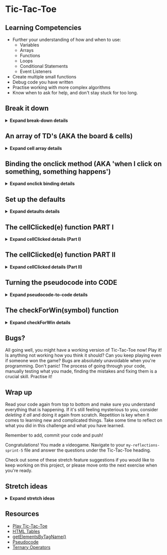 # Tic-Tac-Toe

## Learning Competencies
- Further your understanding of how and when to use:
    - Variables
    - Arrays
    - Functions
    - Loops
    - Conditional Statements
    - Event Listeners
- Create multiple small functions
- Debug code you have written
- Practise working with more complex algorithms
- Know when to ask for help, and don't stay stuck for too long.

## Break it down

<details>
<summary><b>Expand break-down details</b></summary>
Open the `index.html` in your browser to see the user interface. Let's use it as a visual aid to figure out what we need to build in our JavaScript file. We have:

- a title, "Tic-Tac-Toe"

- a 3x3 grid, and each cell should:
    - be clickable
    - display an "X" or an "O" once a player has clicked that grid cell for their turn

- a subtitle ("Click on a cell to start!"), which when a player:
    - clicks a grid cell to mark it, should change to inform the other player it's now their turn
    - has won, should tell us who won the game.

So let's think about how we can do this and then tackle the parts one by one. We need:

1) an array containing all the squares of the board
2) the ability to click each square and put either an X or an O into it
3) a boolean to keep track of whose turn it is, X or O, and logic to switch turns once a player makes a move  
4) logic to display whose turn it is
5) a function that checks if the game has been won
6) logic to display "_ WON!" when a player wins.
    
</details>
 
## An array of TD's (AKA the board & cells)

<details>
<summary><b>Expand cell array details</b></summary>
An [HTML Table](https://www.w3schools.com/html/html_tables.asp) is a fairly common way of displaying spreadsheet style data on the web. It has `TR` children elements, which is short for 'Table Row'. Those `TR` elements in turn have `TD` children elements. TD is short for 'Table Data' and it's the part we're really interested in here. Our board for Tic-Tac-Toe is nine `TD` elements in total. As with all HTML elements, we can access and edit their properties using JavaScript.
 
For example, if I had a variable (let's call it `myCell`) representing a particular cell (`TD`) in an HTML table, I could edit what is inside the cell by accessing it's `.innerHTML` property like this:
 
`myCell.innerHTML = "X"` or `myCell.innerHTML = "O"`
 
Which is the equivalent of `<td>X</td>` or `<td>O</td>` if we were writing it straight into the HTML file.
`.innerHTML` literally means "what is inside the HTML tag".
 
So with that info, we know how to put X's or O's into any particular cell, but how do we know _which_ cell to put them into, and _when_ it should happen? This is where the _array of cells_ we mentioned earlier (in our overview) comes in. If we had an array of all the `TD` elements, we could "bind a function to their onclick method" - which is a complicated way of saying: "when I click on something, something happens".
 
So how do we get the array of all the cells? Luckily, this is a pretty common desire in programming. You've probably seen `document.getElementById()` before, which we can use to get back a single HTML element using its `ID`. There is another handy method called [document.getElementsByTagName()](https://www.w3schools.com/jsref/met_document_getelementsbytagname.asp) which gives us back _an array of every element of a certain type_. For example, give me all the `<p>` tags, or all the `<h1>` tags.
 
Using this method, we can create a new array of all the `<td>` tags like so:

`let cells = document.getElementsByTagName("TD")`
 
And just like that, we've got the nine cells that make up our board! Go ahead and add that snippet to your `game.js` file. 
</details>
    
## Binding the onclick method (AKA 'when I click on something, something happens')
 
<details>
<summary><b>Expand onclick binding details</b></summary>
Every HTML element has a built-in `.onclick` method. At first they do nothing, but you can tell them to do anything you want. For example, put the following code into your `game.js` file:
 
```game.js
 
function sayHello () {
    console.log("hello")
}
 
cells[0].onclick = sayHello
```
 
Refresh the `index.html` file in your browser and click on the top left square of the board.
If you open your browser developer tools, in the Console tab you should see the "hello" message printing.
 
Woohoo! Now, if you really wanted to, you could put this into your `game.js` file:
 
```game.js
cells[0].onclick = sayHello
cells[1].onclick = sayHello
cells[2].onclick = sayHello
cells[3].onclick = sayHello
cells[4].onclick = sayHello
cells[5].onclick = sayHello
cells[6].onclick = sayHello
cells[7].onclick = sayHello
cells[8].onclick = sayHello
```
 
This does the trick, but is not very efficient. [Don't repeat yourself](https://en.wikipedia.org/wiki/Don%27t_repeat_yourself).

Whenever you find yourself doing something over and over again, what you almost always want is a Loop. The computer can then loop over the repetitive task, saving the programmer (you), from needing to do it.

Something we know about loops is that they have an "Iterator" (`let i = 0`) which represents how many times we have been through the loop. The iterator increases each time we finish a cycle of the loop (`i++`) until it surpasses some kind of limit (`i < cells.length`) and then the loop stops.
 
So because we know the iterator starts at 0, and then becomes 1, 2, 3, 4, 5, etc. We can use it to bind the onclick method to all of our cells in a single line of looped code:
 
```game.js
for (let i = 0; i < cells.length; i++) {
    cells[i].onclick = sayHello
}
```
 
That's much better! But we want to do more than say hello, so let's continue.
</details>
    
## Set up the defaults

<details>
<summary><b>Expand detaults details</b></summary>

This step is fairly straightforward, we're going to set up some defaults for the beginning of the game.

``` 
let noughtsTurn = true

let gameIsOver
```

The default starting player will be noughts, and the game should only be over when it has met the winning conditions. We'll refer to these in later code, but they need to be declared at this point.  

</details>
 
## The cellClicked(e) function PART I

<details>
<summary><b>Expand cellClicked details (Part I)</b></summary>
        
Now we're going to write the _real_ function that will execute when you click on a cell, rather than saying hello. In programming there is a concept called a ["stub"](https://en.wikipedia.org/wiki/Method_stub). As with so many things in the coding world, "stub" can mean a few different (but similar) things. In this context, "stub" refers to a function that will _eventually_ do what you want it to do, but in the meantime it acts as a placeholder of sorts. It might look like:
 
```game.js
function cellClicked(e) {
 
    let cell = e.target
    console.log("i clicked on: " + cell)
 
}
```
 
Then, back inside your loop from earlier, you could replace `onclick = sayHello` with `onclick = cellClicked`. This is another reason why [DRY code](https://en.wikipedia.org/wiki/Don%27t_repeat_yourself) is best. Instead of having to remember and find all the nine times you bound the onclick method, changing that single line in the loop changes it for every cell on the board.
 
Now you might be wondering, what is going on with that `(e)` argument, and what is `e.target`? The `e` stands for event. It is a secret argument that JavaScript _automatically_ slips into every function executed by an `.onclick` method. It's a little bit sneaky because it happens magically behind the scenes. You can read more about [DOM events here](https://www.w3schools.com/jsref/dom_obj_event.asp) but the [TL;DR](https://www.merriam-webster.com/dictionary/TL%3BDR#:~:text=1%20%3A%20too%20long%3B%20didn',even%20sit%20down%20and%20read) is they are **huge** objects containing heaps of information about everything that happened the moment you clicked on that HTML element including, most importantly for us, _which_ HTML element you clicked on. This is important for what we're trying to do because we need to know _which_ cell to put an X or an O inside.
 
The specific HTML element you clicked on is called the `target` of the click event, so by saying `let cell = e.target`, we can create a new variable representing the cell we clicked on. Add the above `cellClicked(e)` code to your `game.js`, then refresh your browser and look in the developer tools Console, you should be able to click on cells and see that `"i clicked on: " + cell` message popping up.

*Note, as with _all_ argument and variable names, there is nothing "magic" about the letter `e`. You could write `cellClicked(bananas)` and create the `let annie = bananas.target` variable and it would work in exactly the same way. The names we give to arugments and variables are for _us_, the programmers. The computer only cares about what _data_ is assigned to the arguments and variables that _we_ name.   
 
</details>
    
## The cellClicked(e) function PART II
 
<details>
<summary><b>Expand cellClicked details (Part II)</b></summary>
    
Now we're going to practise another crucial skill when it comes to writing more complicated algorithms: [PSEUDOCODE](https://www.geeksforgeeks.org/how-to-write-a-pseudo-code/). Often it takes new programmers a long time to embrace pseudocode. They can dive right into writing the function with a very blurry understanding of what they want to happen. It's like driving in roughly the right direction with a vague idea of where you want to end up. You'll probably get there eventually, but it will take a _lot_ longer, and realising that you have been driving down the wrong street for 20 minutes is extremely frustrating. So. . . don't do that! Make a plan, even just a few bullet points, before you start driving.
 
Here is some pseudocode for the `cellClicked(e)` function:
 
```game.js
// function for handling clicks on cells
function cellClicked(e) {
 
  // create a variable for the clicked cell so I can do stuff with it
 
  // if the cell is empty (check it's .innerHTML property)
 
      // figure out which symbol to put inside the cell ("O" or "X" based on the naughtsTurn boolean)
 
      // put the symbol inside the cell (by using .innerHTML again)
 
      // check to see if the player won with that move (probably using a new function, like checkForWin() which I'll need to write later)
 
          // if the game isn't over 
        
              // switch to the other player (using the naughtsTurn boolean again)
 
              // update the subtitle saying whose turn it is now
}
```
 
Writing that pseudocode doesn't take long. It might take you a little longer when you're new to programming, but don't sweat it. Taking time to plan your journey before you start writing code saves you an _immense_ amount of time and frustration in the long run. **So remember to do it!**
</details>

## Turning the pseudocode into CODE
<details>
<summary><b>Expand pseudocode-to-code details</b></summary> 
We're going to let you tackle writing the real contents of `cellClicked(e)` yourself, but here are a few tips based on the pseudocode:
 
- _create a variable for the clicked cell so I can do stuff with it_

    We covered this one already with the `e.target`!
 
- _if the cell is empty (check it's .innerHTML property)_

    You can check to see if an HTML element is empty like `myVariableName.innerHTML == ""`
 
- _figure out which symbol to put inside the cell ("O" or "X" based on the naughtsTurn Boolean)_

    Creating a variable for the symbol is useful here (maybe `symbol`), and it could be a great time to practise using the [Ternary Operator](https://developer.mozilla.org/en-US/docs/Web/JavaScript/Reference/Operators/Conditional_Operator) if you're feeling adventurous, but an `if else` statement will work just as well.  
 
- _put the symbol inside the cell (by using .innerHTML again)_

    Once you've figured out which symbol to put inside the cell, put it in there using .innerHTML.
 
- _check to see if the player won with that move (probably using a new function, like checkForWin() which I'll need to write later)_

    You could create a stub `checkForWin()` function with nothing inside it for the time being, making the real function is the next step after writing this `cellClicked(e)` function. Hint: you will need to pass the `symbol` variable in when you call the `checkForWin()` function.    
  
- _if the game isn't over_

    You could use the logical NOT operator here to toggle the gameIsOver variable (e.g. !gameIsOver).

- _switch to the other player (using the naughtsTurn boolean again)_

    Everytime someone makes a move, all we need to do is toggle that variable state to keep track of the next player's turn. 
    
    Tip! You can toggle a boolean "on and off" with this nifty trick: `noughtsTurn = !noughtsTurn` If it's true, that line will set it false; if it's false, it will set it true!

- _update the subtitle saying whose turn it is now_

    Refer back to how we updated HTML text in the JavaScript Cafe challenge from Sprint 3.
 
Once you've worked through those bullet points, you should now be able to play basic Tic-Tac-Toe! However, there's no winning yet. You can just put the X's and O's into the cells anywhere you want. You need to write an algorithm that looks through the array of cells and tries to find three in a row. Let's do it!
</details>
    
## The checkForWin(symbol) function

<details>
<summary><b>Expand checkForWin details</b></summary>
So what's the first step when it comes to writing this new function? You guessed it, pseudocode! What might that look like?
 
```game.js

// the function takes a string as an argument ("X" or "O")
// *in this example we called the argument 'symbol' but you can call it whatever you want (hint: bananas)

function checkForWin(symbol) {
 
    // if a symbol appears three times in a row in the board cells i.e. a winning line
   
        // either horizontally, vertically, OR diagonally
 
        // the game is over
 
    // if the game is over
 
        // update the subtitle with the winner
   
}
```
 
So that's all well and good, but you're probably thinking _how_? How can we check to see if the symbol is appearing three times in a row? Well, just like earlier when we used `.innerHTML` to check if a cell was empty, we can also use it to check _what_ is inside the element. For example, `cell.innerHTML == "X"`. We have access to all of the cells on the board inside the `cells` array that we created at the start of the challenge. Refer to this beautiful diagram for a visual representation of which array element equals which cell:
 
![Board Diagram](./images/board-diagram.png)
 
So, armed with this knowledge, we can construct `if()` statements that check to see if three cells in a row all contain the "X" or "O" symbol argument string that we're passing into this function.
We're going to show you what that could look like for a horizontal victory, and let you tackle the vertical and diagonal victories yourself:
 
```game.js
function checkForWin(symbol) {
 
    // HORIZONTAL LINES //

    if (cells[0].innerHTML == symbol && cells[1].innerHTML == symbol && cells[2].innerHTML == symbol)
        gameIsOver = true
 
    else if (cells[3].innerHTML == symbol && cells[4].innerHTML == symbol && cells[5].innerHTML == symbol)
        gameIsOver = true
 
    else if (cells[6].innerHTML == symbol && cells[7].innerHTML == symbol && cells[8].innerHTML == symbol)
        gameIsOver = true
 
    // VERTICAL LINES //
 
    // ...
 
    // DIAGONAL LINES //
 
    // ...
 
 
    if (gameIsOver) {
        // update the subtitle with the winner
    }
}
```
 
Enjoy! Remember to reach out for help if you get stuck.
</details>

## Bugs?

All going well, you might have a working version of Tic-Tac-Toe now! Play it! Is anything not working how you think it should? Can you keep playing even if someone won the game? Bugs are absolutely unavoidable when you're programming. Don't panic! The process of going through your code, manually testing what you made, finding the mistakes and fixing them is a crucial skill. Practise it!
 
## Wrap up
 
Read your code again from top to bottom and make sure you understand everything that is happening. If it's still feeling mysterious to you, consider _deleting it all_ and doing it again from scratch. Repetition is key when it comes to learning new and complicated things. Take some time to reflect on what you did in this challenge and what you have learned.
 
Remember to add, commit your code and push!

Congratulations! You made a videogame. Navigate to your `my-reflections-sprint-5` file and answer the questions under the Tic-Tac-Toe heading.
    
Check out some of these stretch feature suggestions if you would like to keep working on this project, or please move onto the next exercise when you're ready.
 
## Stretch ideas

<details>
<summary><b>Expand stretch ideas</b></summary>
    
* Randomise which player takes the first turn, X or O. 
* Create a function that checks for a 'Stalemate' e.g. all the squares are full and nobody won, make the subtitle display "STALEMATE".
* A restart button that resets the game.
* Whacky cartoon sound effects.
* A tally that keeps track of how many times X or O has won.
* Any new feature that makes Tic-Tac-Toe more interesting to play (it's a pretty basic game).
 
</details>
        
## Resources
 
* [Play Tic-Tac-Toe](https://playtictactoe.org/)
* [HTML Tables](https://www.w3schools.com/html/html_tables.asp)
* [getElementsByTagName()](https://www.w3schools.com/jsref/met_document_getelementsbytagname.asp)
* [Pseudocode](https://www.geeksforgeeks.org/how-to-write-a-pseudo-code/)
* [Ternary Operators](https://developer.mozilla.org/en-US/docs/Web/JavaScript/Reference/Operators/Conditional_Operator)

